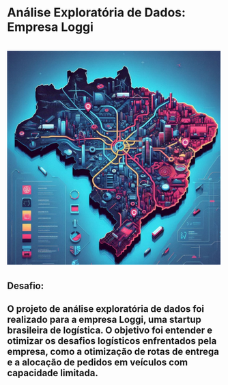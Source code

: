 <!DOCTYPE html>
<html>
<head>
 <body>
   <title>Projeto-01</title>
    <link rel="stylesheet" href="styles.css">
<h1> Análise Exploratória de Dados: Empresa Loggi<h1>
<img src="images/project1_1.jpeg" alt="Uma bela paisagem" width="500" height="500" title="Clique para ampliar">
<h2>Desafio:<h2>
O projeto de análise exploratória de dados foi realizado para a empresa Loggi, uma startup brasileira de logística. O objetivo foi entender e otimizar os desafios logísticos enfrentados pela empresa, como a otimização de rotas de entrega e a alocação de pedidos em veículos com capacidade limitada.



</body>
</html>


